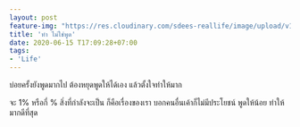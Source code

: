 ```yaml
---
layout: post
feature-img: "https://res.cloudinary.com/sdees-reallife/image/upload/v1555658919/sample_feature_img.png"
title: 'ทำ ไม่ใช่พูด'
date: 2020-06-15 T17:09:28+07:00
tags:
- 'Life'
---
```

บ่อยครั้งยังพูดมากไป ต้องหยุดพูดให้ได้เอง แล้วตั้งใจทำให้มาก

<i class="fa fa-child" style="color:plum"></i>

จะ 1% หรือกี่ % สิ่งที่กำลังจะเป็น ก็คือเรื่องของเรา บอกคนอื่นเค้าก็ไม่มีประโยชน์ พูดให้น้อย ทำให้มากดีที่สุด
